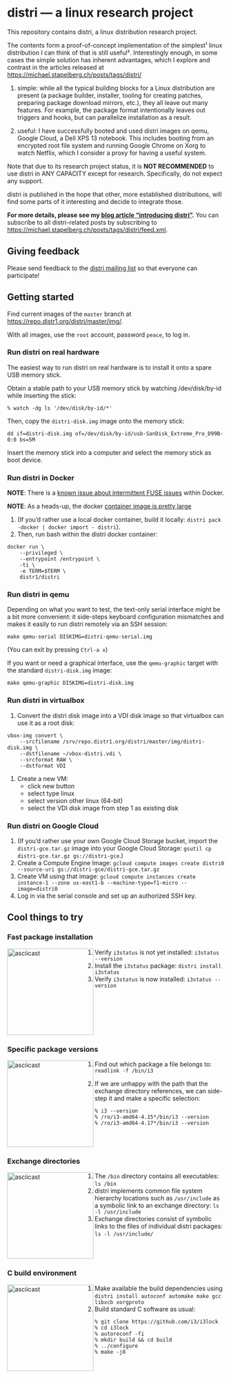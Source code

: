 # distri — a linux research project

This repository contains distri, a linux distribution research project.

The contents form a proof-of-concept implementation of the simplest¹ linux distribution I can think of that is still useful². Interestingly enough, in some cases the simple solution has inherent advantages, which I explore and contrast in the articles released at https://michael.stapelberg.ch/posts/tags/distri/

1. simple: while all the typical building blocks for a Linux distribution are present (a package builder, installer, tooling for creating patches, preparing package download mirrors, etc.), they all leave out many features. For example, the package format intentionally leaves out triggers and hooks, but can parallelize installation as a result.

1. useful: I have successfully booted and used distri images on qemu, Google Cloud, a Dell XPS 13 notebook. This includes booting from an encrypted root file system and running Google Chrome on Xorg to watch Netflix, which I consider a proxy for having a useful system.

Note that due to its research project status, it is **NOT RECOMMENDED** to use distri in ANY CAPACITY except for research. Specifically, do not expect any support.

distri is published in the hope that other, more established distributions, will find some parts of it interesting and decide to integrate those.

**For more details, please see my [blog article “introducing distri”](https://michael.stapelberg.ch/posts/2019-08-02-introducing-distri/).** You can subscribe to all distri-related posts by subscribing to https://michael.stapelberg.ch/posts/tags/distri/feed.xml.

## Giving feedback

Please send feedback to the [distri mailing list](https://www.freelists.org/list/distri) so that everyone can participate!

## Getting started

Find current images of the `master` branch at https://repo.distr1.org/distri/master/img/.

With all images, use the `root` account, password `peace`, to log in.

### Run distri on real hardware

The easiest way to run distri on real hardware is to install it onto a spare USB memory stick.

Obtain a stable path to your USB memory stick by watching /dev/disk/by-id while inserting the stick:

```
% watch -dg ls '/dev/disk/by-id/*'
```

Then, copy the `distri-disk.img` image onto the memory stick:
```
dd if=distri-disk.img of=/dev/disk/by-id/usb-SanDisk_Extreme_Pro_D99B-0:0 bs=5M
```

Insert the memory stick into a computer and select the memory stick as boot device.

### Run distri in Docker

**NOTE**: There is a [known issue about intermittent FUSE issues](https://github.com/distr1/distri/issues/27) within Docker.

**NOTE**: As a heads-up, the docker [container image is pretty large](https://github.com/distr1/distri/issues/28)

1. (If you’d rather use a local docker container, build it locally: `distri pack -docker | docker import - distri`).
1. Then, run bash within the distri docker container:
```shell
docker run \
	--privileged \
	--entrypoint /entrypoint \
	-ti \
	-e TERM=$TERM \
	distr1/distri
```

### Run distri in qemu

Depending on what you want to test, the text-only serial interface might be a bit more convenient: it side-steps keyboard configuration mismatches and makes it easily to run distri remotely via an SSH session:

```shell
make qemu-serial DISKIMG=distri-qemu-serial.img
```
(You can exit by pressing `Ctrl-a x`)

If you want or need a graphical interface, use the `qemu-graphic` target with the standard `distri-disk.img` image:

```shell
make qemu-graphic DISKIMG=distri-disk.img
```

### Run distri in virtualbox

1. Convert the distri disk image into a VDI disk image so that virtualbox can use it as a root disk:

```shell
vbox-img convert \
	--srcfilename /srv/repo.distr1.org/distri/master/img/distri-disk.img \
	--dstfilename ~/vbox-distri.vdi \
	--srcformat RAW \
	--dstformat VDI
```

1. Create a new VM:
    * click new button
    * select type linux
    * select version other linux (64-bit)
    * select the VDI disk image from step 1 as existing disk

### Run distri on Google Cloud

1. (If you’d rather use your own Google Cloud Storage bucket, import the `distri-gce.tar.gz` image into your Google Cloud Storage: `gsutil cp distri-gce.tar.gz gs://distri-gce`.)
1. Create a Compute Engine Image: `gcloud compute images create distri0 --source-uri gs://distri-gce/distri-gce.tar.gz`
1. Create VM using that image: `gcloud compute instances create instance-1 --zone us-east1-b --machine-type=f1-micro --image=distri0`
1. Log in via the serial console and set up an authorized SSH key.

## Cool things to try

### Fast package installation

<a href="https://asciinema.org/a/cwHaOq7LnY01lFB7kpQbAOVua" rel="nofollow"><img src="https://asciinema.org/a/cwHaOq7LnY01lFB7kpQbAOVua.svg" alt="asciicast" height=200 align="left"></a>

1. Verify `i3status` is not yet installed: `i3status --version`
1. Install the `i3status` package: `distri install i3status`
1. Verify `i3status` is now installed: `i3status --version`

<br clear="both" />

### Specific package versions

<a href="https://asciinema.org/a/VDKEQmsipIAy7e1FNTW3UbEt5" rel="nofollow"><img src="https://asciinema.org/a/VDKEQmsipIAy7e1FNTW3UbEt5.svg" alt="asciicast" height=200 align="left"></a>

1. Find out which package a file belongs to: `readlink -f /bin/i3`

1. If we are unhappy with the path that the exchange directory references, we can side-step it and make a specific selection:
```
% i3 --version
% /ro/i3-amd64-4.15*/bin/i3 --version
% /ro/i3-amd64-4.17*/bin/i3 --version
```

<br clear="both" />

<!--
TODO: https://asciinema.org/a/LtPyjOYazUYSOIj9AcguaPFRd
Look under the hood: wrapper programs
  % file /ro/git*/bin/git
  % readelf -p distrifilename !$
Include once the article about hermetic packages is done.
-->

### Exchange directories

<a href="https://asciinema.org/a/LFgF05pfvVwdIRghd19VTCXpB" rel="nofollow"><img src="https://asciinema.org/a/LFgF05pfvVwdIRghd19VTCXpB.svg" alt="asciicast" height=200 align="left"></a>

1. The `/bin` directory contains all executables: `ls /bin`
1. distri implements common file system hierarchy locations such as `/usr/include` as a symbolic link to an exchange directory:  `ls -l /usr/include`
1. Exchange directories consist of symbolic links to the files of individual distri packages: `ls -l /usr/include/`

<br clear="both" />

### C build environment

<a href="https://asciinema.org/a/LKvo6Ja8yUEvsVYJHMMeclIAq" rel="nofollow"><img src="https://asciinema.org/a/LKvo6Ja8yUEvsVYJHMMeclIAq.svg" alt="asciicast" height=200 align="left"></a>

1. Make available the build dependencies using `distri install autoconf automake make gcc libxcb xorgproto`
1. Build standard C software as usual:
```
% git clone https://github.com/i3/i3lock
% cd i3lock
% autoreconf -fi
% mkdir build && cd build
% ../configure
% make -j8
```

<br clear="both" />
